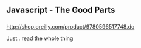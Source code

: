 ## Javascript - The Good Parts
###

http://shop.oreilly.com/product/9780596517748.do

Just.. read the whole thing
